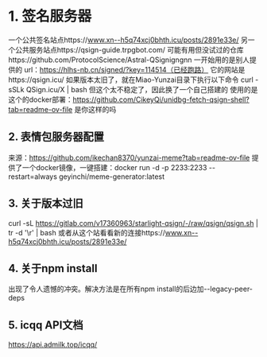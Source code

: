 # 1. 签名服务器
一个公共签名站点https://www.xn--h5q74xcj0bhth.icu/posts/2891e33e/
另一个公共服务站点https://qsign-guide.trpgbot.com/
可能有用但没试过的仓库https://github.com/ProtocolScience/Astral-QSignigngnn
一开始用的是别人提供的
url：https://hlhs-nb.cn/signed/?key=114514（已经跑路）
它的网站是https://qsign.icu/
如果版本太旧了，就在Miao-Yunzai目录下执行以下命令
curl -sSLk QSign.icu/X | bash
但这个太不稳定了，因此换了一个自己搭建的
使用的是这个的docker部署：https://github.com/CikeyQi/unidbg-fetch-qsign-shell?tab=readme-ov-file
是你这样的吗


## 2. 表情包服务器配置
来源：https://github.com/ikechan8370/yunzai-meme?tab=readme-ov-file
提供了一个docker镜像，一键搭建：docker run -d -p 2233:2233 --restart=always geyinchi/meme-generator:latest

## 3. 关于版本过旧
curl -sL https://gitlab.com/v17360963/starlight-qsign/-/raw/qsign/qsign.sh | tr -d '\r' | bash
或者从这个站看看新的连接https://www.xn--h5q74xcj0bhth.icu/posts/2891e33e/
## 4. 关于npm install
出现了令人遗憾的冲突。解决方法是在所有npm install的后边加--legacy-peer-deps

## 5. icqq API文档
https://api.admilk.top/icqq/